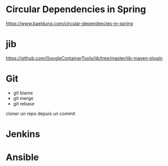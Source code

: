 # Circular Dependencies in Spring
https://www.baeldung.com/circular-dependencies-in-spring

# jib
https://github.com/GoogleContainerTools/jib/tree/master/jib-maven-plugin

# Git
- git blame
- git merge
- git rebase

cloner un repo depuis un commit

# Jenkins

# Ansible